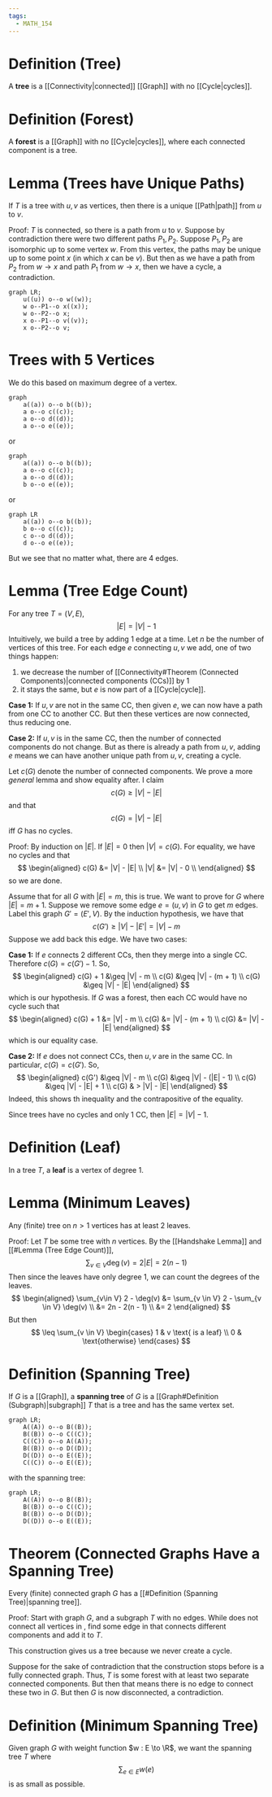 ```yaml
---
tags:
  - MATH_154
---
```

# Definition (Tree)
A **tree** is a [[Connectivity|connected]] [[Graph]] with no [[Cycle|cycles]]. 

# Definition (Forest)
A **forest** is a [[Graph]] with no [[Cycle|cycles]], where each connected component is a tree. 

# Lemma (Trees have Unique Paths)
If $T$ is a tree with $u, v$ as vertices, then there is a unique [[Path|path]] from $u$ to $v$. 

Proof:
$T$ is connected, so there is a path from $u$ to $v$. Suppose by contradiction there were two different paths $P_{1}, P_{2}$. Suppose $P_{1},  P_{2}$ are isomorphic up to some vertex $w$. From this vertex, the paths may be unique up to some point $x$ (in which $x$ can be $v$). But then as we have a path from $P_{2}$ from $w \to x$  and path $P_{1}$ from $w \to x$, then we have a cycle, a contradiction. 
```mermaid
graph LR;
	u((u)) o--o w((w));
	w o--P1--o x((x));
	w o--P2--o x;
	x o--P1--o v((v));
	x o--P2--o v;
```

# Trees with $5$ Vertices
We do this based on maximum degree of a vertex. 
```mermaid
graph
	a((a)) o--o b((b));
	a o--o c((c));
	a o--o d((d));
	a o--o e((e));
```
or 
```mermaid
graph
	a((a)) o--o b((b));
	a o--o c((c));
	a o--o d((d));
	b o--o e((e));
```
or
```mermaid
graph LR
	a((a)) o--o b((b));
	b o--o c((c));
	c o--o d((d));
	d o--o e((e));
```
But we see that no matter what, there are $4$ edges.

# Lemma (Tree Edge Count)
For any tree $T = (V, E)$, 
$$
|E| = |V| - 1
$$
Intuitively, we build a tree by adding $1$ edge at a time. Let $n$ be the number of vertices of this tree. For each edge $e$ connecting $u,v$ we add, one of two things happen:
1. we decrease the number of [[Connectivity#Theorem (Connected Components)|connected components (CCs)]] by $1$
2. it stays the same, but $e$ is now part of a [[Cycle|cycle]].

**Case 1:** If $u, v$ are not in the same CC, then given $e$, we can now have a path from one CC to another CC. But then these vertices are now connected, thus reducing one. 

**Case 2:** If $u,v$ is in the same CC, then the number of connected components do not change. But as there is already a path from $u,v$, adding $e$ means we can have another unique path from $u,v$, creating a cycle. 

Let $c(G)$ denote the number of connected components. We prove a more *general* lemma and show equality after. I claim 
$$
c(G) \geq |V| - |E|
$$
and that 
$$
c(G) = |V| - |E|
$$
iff $G$ has no cycles. 

Proof: 
By induction on $|E|$. If $|E| = 0$ then $|V| = c(G)$. For equality, we have no cycles and that
$$
\begin{aligned}
c(G) &= |V| - |E| \\
|V| &= |V| - 0 \\
\end{aligned}
$$
so we are done. 

Assume that for all $G$ with $|E| = m$, this is true. We want to prove for $G$ where $|E| = m + 1$. Suppose we remove some edge $e = (u, v)$ in $G$ to get $m$ edges. Label this graph $G' = (E', V)$. By the induction hypothesis, we have that 
$$
c(G') \geq |V| - |E'| = |V| - m
$$
Suppose we add back this edge. We have two cases:

**Case 1:** If $e$ connects $2$ different CCs, then they merge into a single CC. Therefore $c(G) = c(G') - 1$. So,
$$
\begin{aligned}
c(G) + 1 &\geq |V| - m \\ 
c(G) &\geq |V| - (m + 1) \\ 
c(G) &\geq |V| - |E|
\end{aligned}
$$
which is our hypothesis. If $G$ was a forest, then each CC would have no cycle such that 
$$
\begin{aligned}
c(G) + 1 &= |V| - m \\
c(G) &= |V| - (m + 1) \\ 
c(G) &= |V| - |E|
\end{aligned}
$$
which is our equality case. 

**Case 2:** If $e$ does not connect CCs, then $u,v$ are in the same CC. In particular, $c(G) = c(G')$. So,
$$
\begin{aligned}
c(G') &\geq |V| - m \\ 
c(G) &\geq |V| - (|E| - 1) \\
c(G) &\geq |V| - |E| + 1  \\
c(G) & > |V| - |E|
\end{aligned}
$$
Indeed, this shows th inequality and the contrapositive of the equality. 

Since trees have no cycles and only $1$ CC, then $|E| = |V| - 1$. 

# Definition (Leaf)
In a tree $T$, a **leaf** is a vertex of degree $1$. 

# Lemma (Minimum Leaves)
Any (finite) tree on $n > 1$ vertices has at least $2$ leaves. 

Proof:
Let $T$ be some tree with $n$ vertices. By the [[Handshake Lemma]] and [[#Lemma (Tree Edge Count)]], 
$$
\sum_{v\in V} \deg(v) = 2|E| = 2(n - 1)
$$
Then since the leaves have only degree $1$, we can count the degrees of the leaves. 
$$
\begin{aligned}
\sum_{v\in V} 2 - \deg(v) 
&= \sum_{v \in V} 2 - \sum_{v \in V} \deg(v) \\ 
&= 2n - 2(n - 1) \\
&= 2
\end{aligned}
$$
But then
$$
\leq \sum_{v \in V}
\begin{cases}
1 & v \text{ is a leaf} \\
0 & \text{otherwise}
\end{cases}
$$

# Definition (Spanning Tree)
If $G$ is a [[Graph]], a **spanning tree** of $G$ is a [[Graph#Definition (Subgraph)|subgraph]] $T$ that is a tree and has the same vertex set. 
```mermaid
graph LR;
    A((A)) o--o B((B));
    B((B)) o--o C((C));
    C((C)) o--o A((A));
    B((B)) o--o D((D));
    D((D)) o--o E((E));
    C((C)) o--o E((E));
```
with the spanning tree:
```mermaid
graph LR;
    A((A)) o--o B((B));
    B((B)) o--o C((C));
    B((B)) o--o D((D));
    D((D)) o--o E((E));
```
# Theorem (Connected Graphs Have a Spanning Tree)
Every (finite) connected graph $G$ has a [[#Definition (Spanning Tree)|spanning tree]].  

Proof:
Start with graph $G$, and a subgraph $T$ with no edges. While  does not connect all vertices in , find some edge in  that connects different components and add it to $T$. 

This construction gives us a tree because we never create a cycle.

Suppose for the sake of contradiction that the construction stops before is a fully connected graph. Thus, $T$ is some forest with at least two separate connected components. But then that means there is no edge to connect these two in $G$. But then $G$ is now disconnected, a contradiction.

# Definition (Minimum Spanning Tree)
Given graph $G$ with weight function $w : E \to \R$, we want the spanning tree $T$ where 
$$
\sum_{e \in E} w(e)
$$
is as small as possible. 